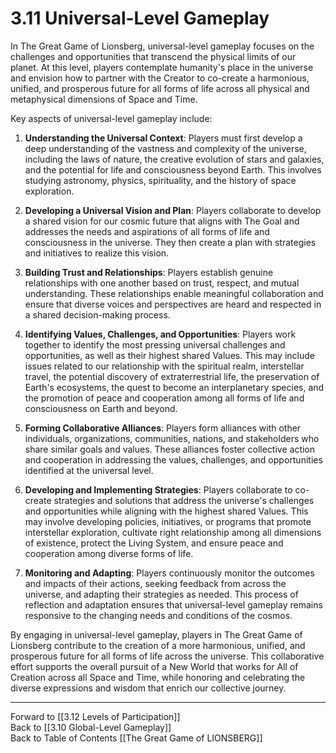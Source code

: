 # 3.11 Universal-Level Gameplay

In The Great Game of Lionsberg, universal-level gameplay focuses on the challenges and opportunities that transcend the physical limits of our planet. At this level, players contemplate humanity's place in the universe and envision how to partner with the Creator to co-create a harmonious, unified, and prosperous future for all forms of life across all physical and metaphysical dimensions of Space and Time.

Key aspects of universal-level gameplay include:

1.  **Understanding the Universal Context**: Players must first develop a deep understanding of the vastness and complexity of the universe, including the laws of nature, the creative evolution of stars and galaxies, and the potential for life and consciousness beyond Earth. This involves studying astronomy, physics, spirituality, and the history of space exploration.
    
2.  **Developing a Universal Vision and Plan**: Players collaborate to develop a shared vision for our cosmic future that aligns with The Goal and addresses the needs and aspirations of all forms of life and consciousness in the universe. They then create a plan with strategies and initiatives to realize this vision.
    
3.  **Building Trust and Relationships**: Players establish genuine relationships with one another based on trust, respect, and mutual understanding. These relationships enable meaningful collaboration and ensure that diverse voices and perspectives are heard and respected in a shared decision-making process.
    
4.  **Identifying Values, Challenges, and Opportunities**: Players work together to identify the most pressing universal challenges and opportunities, as well as their highest shared Values. This may include issues related to our relationship with the spiritual realm, interstellar travel, the potential discovery of extraterrestrial life, the preservation of Earth's ecosystems, the quest to become an interplanetary species, and the promotion of peace and cooperation among all forms of life and consciousness on Earth and beyond.
    
5.  **Forming Collaborative Alliances**: Players form alliances with other individuals, organizations, communities, nations, and stakeholders who share similar goals and values. These alliances foster collective action and cooperation in addressing the values, challenges, and opportunities identified at the universal level.
    
6.  **Developing and Implementing Strategies**: Players collaborate to co-create strategies and solutions that address the universe's challenges and opportunities while aligning with the highest shared Values. This may involve developing policies, initiatives, or programs that promote interstellar exploration, cultivate right relationship among all dimensions of existence, protect the Living System, and ensure peace and cooperation among diverse forms of life.
    
7.  **Monitoring and Adapting**: Players continuously monitor the outcomes and impacts of their actions, seeking feedback from across the universe, and adapting their strategies as needed. This process of reflection and adaptation ensures that universal-level gameplay remains responsive to the changing needs and conditions of the cosmos.
    

By engaging in universal-level gameplay, players in The Great Game of Lionsberg contribute to the creation of a more harmonious, unified, and prosperous future for all forms of life across the universe. This collaborative effort supports the overall pursuit of a New World that works for All of Creation across all Space and Time, while honoring and celebrating the diverse expressions and wisdom that enrich our collective journey.

____

Forward to [[3.12 Levels of Participation]]    
Back to [[3.10 Global-Level Gameplay]]  
Back to Table of Contents [[The Great Game of LIONSBERG]]  